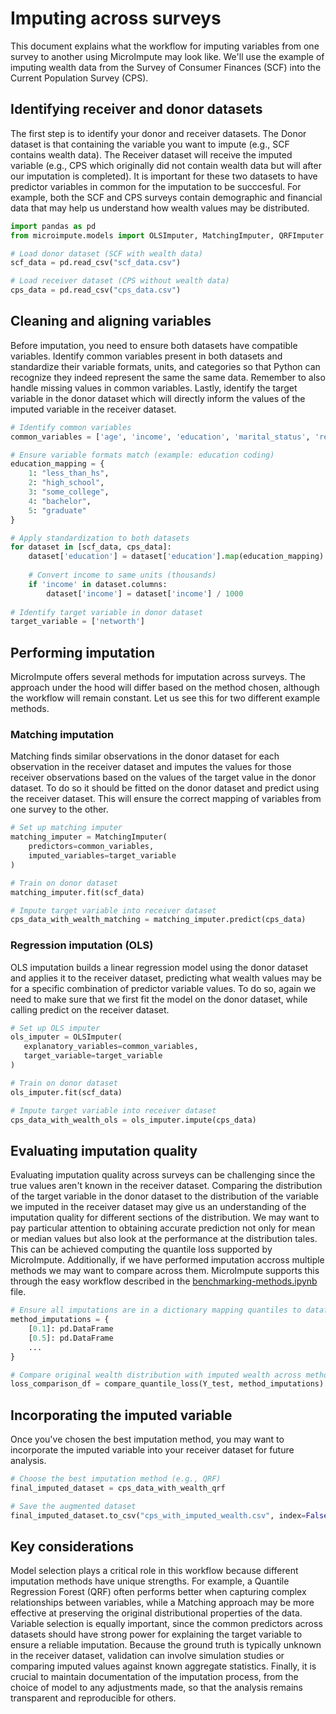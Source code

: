 # Imputing across surveys

This document explains what the workflow for imputing variables from one survey to another using MicroImpute may look like. We'll use the example of imputing wealth data from the Survey of Consumer Finances (SCF) into the Current Population Survey (CPS).

 ## Identifying receiver and donor datasets

The first step is to identify your donor and receiver datasets. The Donor dataset is that containing the variable you want to impute (e.g., SCF contains wealth data). The Receiver dataset will receive the imputed variable (e.g., CPS which originally did not contain wealth data but will after our imputation is completed). It is important for these two datasets to have predictor variables in common for the imputation to be succcesful. For example, both the SCF and CPS surveys contain demographic and financial data that may help us understand how wealth values may be distributed. 

```python
import pandas as pd
from microimpute.models import OLSImputer, MatchingImputer, QRFImputer

# Load donor dataset (SCF with wealth data)
scf_data = pd.read_csv("scf_data.csv")

# Load receiver dataset (CPS without wealth data)
cps_data = pd.read_csv("cps_data.csv")
```

## Cleaning and aligning variables

Before imputation, you need to ensure both datasets have compatible variables. Identify common variables present in both datasets
and standardize their variable formats, units, and categories so that Python can recognize they indeed represent the same the same data. Remember to also handle missing values in common variables. Lastly, identify the target variable in the donor dataset which will directly inform the values of the imputed variable in the receiver dataset. 

```python
# Identify common variables 
common_variables = ['age', 'income', 'education', 'marital_status', 'region']

# Ensure variable formats match (example: education coding)
education_mapping = {
    1: "less_than_hs", 
    2: "high_school", 
    3: "some_college", 
    4: "bachelor", 
    5: "graduate"
}

# Apply standardization to both datasets
for dataset in [scf_data, cps_data]:
    dataset['education'] = dataset['education'].map(education_mapping)
    
    # Convert income to same units (thousands)
    if 'income' in dataset.columns:
        dataset['income'] = dataset['income'] / 1000
    
# Identify target variable in donor dataset
target_variable = ['networth']
```

## Performing imputation

MicroImpute offers several methods for imputation across surveys. The approach under the hood will differ based on the method chosen, although the workflow will remain constant. Let us see this for two different example methods.

### Matching imputation

Matching finds similar observations in the donor dataset for each observation in the receiver dataset and imputes the values for those receiver observations based on the values of the target value in the donor dataset. To do so it should be fitted on the donor dataset and predict using the receiver dataset. This will ensure the correct mapping of variables from one survey to the other. 

```python
# Set up matching imputer
matching_imputer = MatchingImputer(
    predictors=common_variables,
    imputed_variables=target_variable
)

# Train on donor dataset
matching_imputer.fit(scf_data)

# Impute target variable into receiver dataset
cps_data_with_wealth_matching = matching_imputer.predict(cps_data)
```

### Regression imputation (OLS)

OLS imputation builds a linear regression model using the donor dataset and applies it to the receiver dataset, predicting what wealth values may be for a specific combination of predictor variable values. To do so, again we need to make sure that we first fit the model on the donor dataset, while calling predict on the receiver dataset.

 ```python
# Set up OLS imputer
ols_imputer = OLSImputer(
    explanatory_variables=common_variables,
    target_variable=target_variable
)

# Train on donor dataset
ols_imputer.fit(scf_data)

# Impute target variable into receiver dataset
cps_data_with_wealth_ols = ols_imputer.impute(cps_data)
```

## Evaluating imputation quality

Evaluating imputation quality across surveys can be challenging since the true values aren't known in the receiver dataset. Comparing the distribution of the target variable in the donor dataset to the distribution of the variable we imputed in the receiver dataset may give us an understanding of the imputation quality for different sections of the distribution. We may want to pay particular attention to obtaining accurate prediction not only for mean or median values but also look at the performance at the distribution tales. This can be achieved computing the quantile loss supported by MicroImpute. Additionally, if we have performed imputation accross multiple methods we may want to compare across them. MicroImpute supports this through the easy workflow described in the [benchmarking-methods.ipynb](./benchmarking-methods.ipynb) file.

```python
# Ensure all imputations are in a dictionary mapping quantiles to dataframes containing imputed values
method_imputations = {
    [0.1]: pd.DataFrame
    [0.5]: pd.DataFrame
    ...
}

# Compare original wealth distribution with imputed wealth across methods
loss_comparison_df = compare_quantile_loss(Y_test, method_imputations)
```

## Incorporating the imputed variable

Once you've chosen the best imputation method, you may want to incorporate the imputed variable into your receiver dataset for future analysis.

```python
# Choose the best imputation method (e.g., QRF)
final_imputed_dataset = cps_data_with_wealth_qrf

# Save the augmented dataset
final_imputed_dataset.to_csv("cps_with_imputed_wealth.csv", index=False)
```

## Key considerations

Model selection plays a critical role in this workflow because different imputation methods have unique strengths. For example, a Quantile Regression Forest (QRF) often performs better when capturing complex relationships between variables, while a Matching approach may be more effective at preserving the original distributional properties of the data. Variable selection is equally important, since the common predictors across datasets should have strong power for explaining the target variable to ensure a reliable imputation. Because the ground truth is typically unknown in the receiver dataset, validation can involve simulation studies or comparing imputed values against known aggregate statistics. Finally, it is crucial to maintain documentation of the imputation process, from the choice of model to any adjustments made, so that the analysis remains transparent and reproducible for others.
